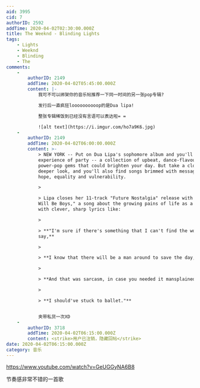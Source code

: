 ```yaml
---
aid: 3995
cid: 7
authorID: 2592
addTime: 2020-04-02T02:30:00.000Z
title: The Weeknd - Blinding Lights
tags:
    - Lights
    - Weeknd
    - Blinding
    - The
comments:
    -
        authorID: 2149
        addTime: 2020-04-02T05:45:00.000Z
        content: |-
            我可不可以绑架你的音乐帖推荐一下同一时间的另一张pop专辑?

            发行后一直疯狂loooooooooop的是Dua lipa!

            整张专辑稀饭到已经没有言语可以表达啦= =

            ![alt text](https://i.imgur.com/ho7a9K6.jpg)
    -
        authorID: 2149
        addTime: 2020-04-02T06:00:00.000Z
        content: >-
            > NEW YORK -- Put on Dua Lipa's sophomore album and you'll
            experience of party -- a collection of upbeat, dance-flavoured,
            power-pop gems that could brighten your day. But take a closer,
            deeper look, and you'll also find songs brimmed with messages of
            hope, equality and vulnerability.

            > 

            > Lipa closes her 11-track "Future Nostalgia" release with "Boys
            Will Be Boys," a song about the growing pains of life as a woman
            with clever, sharp lyrics like:

            > 

            > **"I'm sure if there's something that I can't find the words to
            say,**

            > 

            > **I know that there will be a man around to save the day,**

            > 

            > **And that was sarcasm, in case you needed it mansplained,**

            > 

            > **I should've stuck to ballet."**


            夹带私货一次XD
    -
        authorID: 3718
        addTime: 2020-04-02T06:15:00.000Z
        content: <strike>用户已注销，隐藏回帖</strike>
date: 2020-04-02T06:15:00.000Z
category: 音乐
---
```


https://www.youtube.com/watch?v=GeUGGyNA6B8

节奏感非常不错的一首歌

